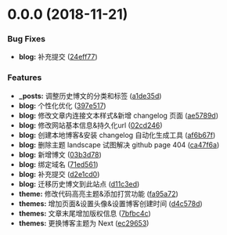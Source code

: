 # 0.0.0 (2018-11-21)


### Bug Fixes

* **blog:** 补充提交 ([24eff77](https://github.com/seyvoue/seyvoue.github.io/commit/24eff77))


### Features

* **_posts:** 调整历史博文的分类和标签 ([a1de35d](https://github.com/seyvoue/seyvoue.github.io/commit/a1de35d))
* **blog:** 个性化优化 ([397e517](https://github.com/seyvoue/seyvoue.github.io/commit/397e517))
* **blog:** 修改文章内连接文本样式&新增 changelog 页面 ([ae5789d](https://github.com/seyvoue/seyvoue.github.io/commit/ae5789d))
* **blog:** 修改网站基本信息&持久化url ([02cd246](https://github.com/seyvoue/seyvoue.github.io/commit/02cd246))
* **blog:** 创建本地博客&安装 changelog 自动化生成工具 ([af6b67f](https://github.com/seyvoue/seyvoue.github.io/commit/af6b67f))
* **blog:** 删除主题 landscape 试图解决 github page 404 ([ca47f6a](https://github.com/seyvoue/seyvoue.github.io/commit/ca47f6a))
* **blog:** 新增博文 ([03b3d78](https://github.com/seyvoue/seyvoue.github.io/commit/03b3d78))
* **blog:** 绑定域名 ([71ed561](https://github.com/seyvoue/seyvoue.github.io/commit/71ed561))
* **blog:** 补充提交 ([d2e1cd0](https://github.com/seyvoue/seyvoue.github.io/commit/d2e1cd0))
* **blog:** 迁移历史博文到此站点 ([d11c3ed](https://github.com/seyvoue/seyvoue.github.io/commit/d11c3ed))
* **theme:** 修改代码高亮主题&添加打赏功能 ([fa95a72](https://github.com/seyvoue/seyvoue.github.io/commit/fa95a72))
* **themes:** 增加页面&设置头像&设置博客创建时间 ([d4c578d](https://github.com/seyvoue/seyvoue.github.io/commit/d4c578d))
* **themes:** 文章末尾增加版权信息 ([7bfbc4c](https://github.com/seyvoue/seyvoue.github.io/commit/7bfbc4c))
* **themes:** 更换博客主题为 Next ([ec29653](https://github.com/seyvoue/seyvoue.github.io/commit/ec29653))




